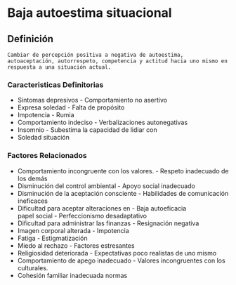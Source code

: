 # Baja autoestima situacional
## Definición
	Cambiar de percepción positiva a negativa de autoestima, autoaceptación, autorrespeto, competencia y actitud hacia uno mismo en respuesta a una situación actual.

### Caracteristicas Definitorias
- Sintomas depresivos  - Comportamiento no asertivo  
- Expresa soledad  - Falta de propósito  
- Impotencia  - Rumia  
- Comportamiento indeciso  - Verbalizaciones autonegativas  
- Insomnio  - Subestima la capacidad de lidiar con  
- Soledad   situación

### Factores Relacionados
- Comportamiento incongruente con 
los valores.  - Respeto inadecuado de los 
demás  
- Disminución del control ambiental  - Apoyo social inadecuado  
- Disminución de la aceptación 
consciente  - Habilidades de comunicación 
ineficaces  
- Dificultad para aceptar alteraciones 
en - Baja autoeficacia  
 papel social  - Perfeccionismo desadaptativo  
- Dificultad para administrar las 
finanzas  - Resignación negativa  
- Imagen corporal alterada  - Impotencia  
- Fatiga  - Estigmatización  
- Miedo al rechazo  - Factores estresantes  
- Religiosidad deteriorada  - Expectativas poco realistas de 
uno mismo  
- Comportamiento de apego 
inadecuado  - Valores incongruentes con los 
culturales.  
- Cohesión familiar inadecuada   normas


